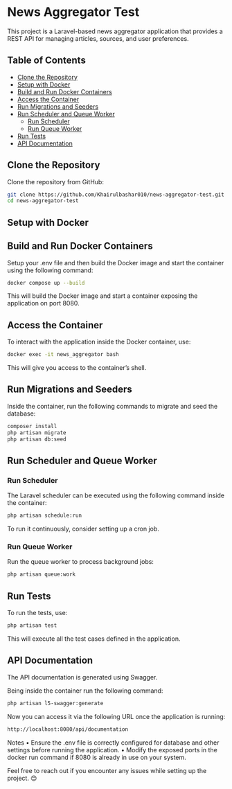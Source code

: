 # News Aggregator Test

This project is a Laravel-based news aggregator application that provides a REST API for managing articles, sources, and user preferences.

## Table of Contents
- [Clone the Repository](#clone-the-repository)
- [Setup with Docker](#setup-with-docker)
- [Build and Run Docker Containers](#build-and-run-docker-containers)
- [Access the Container](#access-the-container)
- [Run Migrations and Seeders](#run-migrations-and-seeders)
- [Run Scheduler and Queue Worker](#run-scheduler-and-queue-worker)
    - [Run Scheduler](#run-scheduler)
    - [Run Queue Worker](#run-queue-worker)
- [Run Tests](#run-tests)
- [API Documentation](#api-documentation)

## Clone the Repository

Clone the repository from GitHub:

```sh
git clone https://github.com/Khairulbashar010/news-aggregator-test.git
cd news-aggregator-test
```

## Setup with Docker

## Build and Run Docker Containers

Setup your .env file and then build the Docker image and start the container using the following command:

```sh
docker compose up --build
```

This will build the Docker image and start a container exposing the application on port 8080.

## Access the Container

To interact with the application inside the Docker container, use:

```sh
docker exec -it news_aggregator bash
```

This will give you access to the container’s shell.

## Run Migrations and Seeders

Inside the container, run the following commands to migrate and seed the database:

```sh
composer install
php artisan migrate
php artisan db:seed
```

## Run Scheduler and Queue Worker

### Run Scheduler

The Laravel scheduler can be executed using the following command inside the container:

```sh
php artisan schedule:run
```

To run it continuously, consider setting up a cron job.

### Run Queue Worker

Run the queue worker to process background jobs:

```sh
php artisan queue:work
```

## Run Tests

To run the tests, use:

```sh
php artisan test
```

This will execute all the test cases defined in the application.

## API Documentation

The API documentation is generated using Swagger. 

Being inside the container run the following command:

```bash
php artisan l5-swagger:generate
```

Now you can access it via the following URL once the application is running:

```sh
http://localhost:8080/api/documentation
```

Notes
	•	Ensure the .env file is correctly configured for database and other settings before running the application.
	•	Modify the exposed ports in the docker run command if 8080 is already in use on your system.

Feel free to reach out if you encounter any issues while setting up the project. 😊